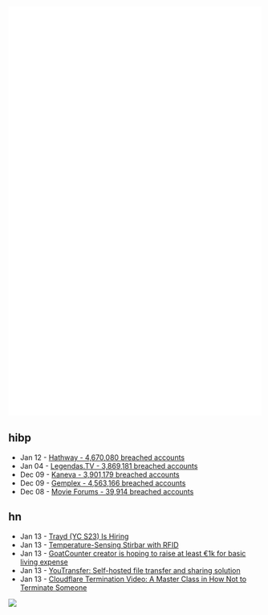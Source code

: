 ![Metrics](https://raw.githubusercontent.com/phixion/phixion/master/metrics.svg)

## hibp

<!--
for https://github.com/phixion/phixion/blob/main/.github/workflows/feeds.yml
-->
<!--START_SECTION:haveibeenpwnd-->
- Jan 12 - [Hathway - 4,670,080 breached accounts](https://haveibeenpwned.com/PwnedWebsites#Hathway)
- Jan 04 - [Legendas.TV - 3,869,181 breached accounts](https://haveibeenpwned.com/PwnedWebsites#LegendasTV)
- Dec 09 - [Kaneva - 3,901,179 breached accounts](https://haveibeenpwned.com/PwnedWebsites#Kaneva)
- Dec 09 - [Gemplex - 4,563,166 breached accounts](https://haveibeenpwned.com/PwnedWebsites#Gemplex)
- Dec 08 - [Movie Forums - 39,914 breached accounts](https://haveibeenpwned.com/PwnedWebsites#MovieForums)
<!--END_SECTION:haveibeenpwnd-->

## hn

<!--
for https://github.com/phixion/phixion/blob/main/.github/workflows/feeds.yml
-->
<!--START_SECTION:hn-->
- Jan 13 - [Trayd (YC S23) Is Hiring](https://www.ycombinator.com/companies/trayd/jobs/kr4Mx7E-founding-engineer)
- Jan 13 - [Temperature-Sensing Stirbar with RFID](https://github.com/benkrasnow/Temperature_sensing_stirbar)
- Jan 13 - [GoatCounter creator is hoping to raise at least €1k for basic living expense](https://github.com/arp242/goatcounter/releases/tag/v2.5.0)
- Jan 13 - [YouTransfer: Self-hosted file transfer and sharing solution](https://github.com/YouTransfer/YouTransfer)
- Jan 13 - [Cloudflare Termination Video: A Master Class in How Not to Terminate Someone](https://www.inc.com/suzanne-lucas/viral-cloudflare-termination-video-masterclass-how-not-terminate.html)
<!--END_SECTION:hn-->

<!--
for https://yhype.me
-->
![](https://hit.yhype.me/github/profile?user_id=13013670)
